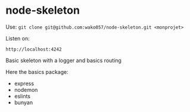 # node-skeleton

Use: 
```git clone git@github.com:wako057/node-skeleton.git <monprojet>```

Listen on:

`http://localhost:4242`

Basic skeleton with a logger and basics routing 

Here the basics package:
- express
- nodemon
- eslints
- bunyan
